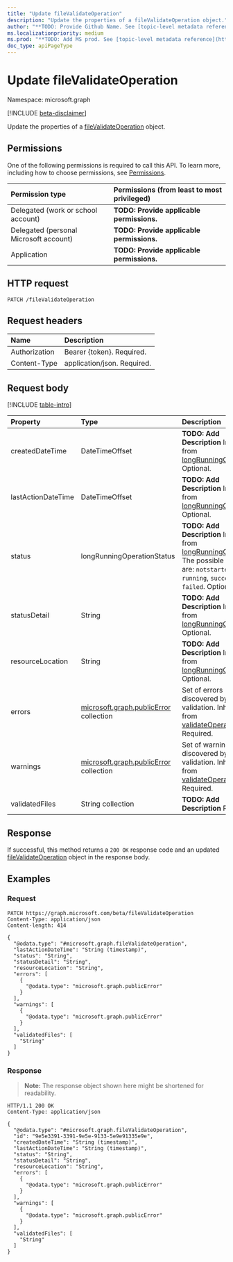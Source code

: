 ```yaml
---
title: "Update fileValidateOperation"
description: "Update the properties of a fileValidateOperation object."
author: "**TODO: Provide Github Name. See [topic-level metadata reference](https://msgo.azurewebsites.net/add/document/guidelines/metadata.html#topic-level-metadata)**"
ms.localizationpriority: medium
ms.prod: "**TODO: Add MS prod. See [topic-level metadata reference](https://msgo.azurewebsites.net/add/document/guidelines/metadata.html#topic-level-metadata)**"
doc_type: apiPageType
---
```


# Update fileValidateOperation
Namespace: microsoft.graph

[!INCLUDE [beta-disclaimer](../../includes/beta-disclaimer.md)]

Update the properties of a [fileValidateOperation](../resources/filevalidateoperation.md) object.

## Permissions
One of the following permissions is required to call this API. To learn more, including how to choose permissions, see [Permissions](/graph/permissions-reference).

|Permission type|Permissions (from least to most privileged)|
|:---|:---|
|Delegated (work or school account)|**TODO: Provide applicable permissions.**|
|Delegated (personal Microsoft account)|**TODO: Provide applicable permissions.**|
|Application|**TODO: Provide applicable permissions.**|

## HTTP request

<!-- {
  "blockType": "ignored"
}
-->
``` http
PATCH /fileValidateOperation
```

## Request headers
|Name|Description|
|:---|:---|
|Authorization|Bearer {token}. Required.|
|Content-Type|application/json. Required.|

## Request body
[!INCLUDE [table-intro](../../includes/update-property-table-intro.md)]


|Property|Type|Description|
|:---|:---|:---|
|createdDateTime|DateTimeOffset|**TODO: Add Description** Inherited from [longRunningOperation](../resources/longrunningoperation.md). Optional.|
|lastActionDateTime|DateTimeOffset|**TODO: Add Description** Inherited from [longRunningOperation](../resources/longrunningoperation.md). Optional.|
|status|longRunningOperationStatus|**TODO: Add Description** Inherited from [longRunningOperation](../resources/longrunningoperation.md). The possible values are: `notstarted`, `running`, `succeeded`, `failed`. Optional.|
|statusDetail|String|**TODO: Add Description** Inherited from [longRunningOperation](../resources/longrunningoperation.md). Optional.|
|resourceLocation|String|**TODO: Add Description** Inherited from [longRunningOperation](../resources/longrunningoperation.md). Optional.|
|errors|[microsoft.graph.publicError](../resources/publicerror.md) collection|Set of errors discovered by validation. Inherited from [validateOperation](../resources/validateoperation.md). Required.|
|warnings|[microsoft.graph.publicError](../resources/publicerror.md) collection|Set of warnings discovered by validation. Inherited from [validateOperation](../resources/validateoperation.md). Required.|
|validatedFiles|String collection|**TODO: Add Description** Required.|



## Response

If successful, this method returns a `200 OK` response code and an updated [fileValidateOperation](../resources/filevalidateoperation.md) object in the response body.

## Examples

### Request
<!-- {
  "blockType": "request",
  "name": "update_filevalidateoperation"
}
-->
``` http
PATCH https://graph.microsoft.com/beta/fileValidateOperation
Content-Type: application/json
Content-length: 414

{
  "@odata.type": "#microsoft.graph.fileValidateOperation",
  "lastActionDateTime": "String (timestamp)",
  "status": "String",
  "statusDetail": "String",
  "resourceLocation": "String",
  "errors": [
    {
      "@odata.type": "microsoft.graph.publicError"
    }
  ],
  "warnings": [
    {
      "@odata.type": "microsoft.graph.publicError"
    }
  ],
  "validatedFiles": [
    "String"
  ]
}
```


### Response
>**Note:** The response object shown here might be shortened for readability.
<!-- {
  "blockType": "response",
  "truncated": true
}
-->
``` http
HTTP/1.1 200 OK
Content-Type: application/json

{
  "@odata.type": "#microsoft.graph.fileValidateOperation",
  "id": "9e5e3391-3391-9e5e-9133-5e9e91335e9e",
  "createdDateTime": "String (timestamp)",
  "lastActionDateTime": "String (timestamp)",
  "status": "String",
  "statusDetail": "String",
  "resourceLocation": "String",
  "errors": [
    {
      "@odata.type": "microsoft.graph.publicError"
    }
  ],
  "warnings": [
    {
      "@odata.type": "microsoft.graph.publicError"
    }
  ],
  "validatedFiles": [
    "String"
  ]
}
```

